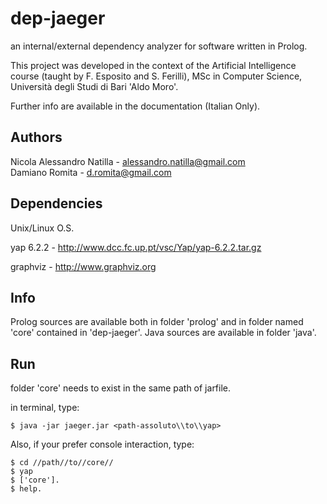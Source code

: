 dep-jaeger
=========

an internal/external dependency analyzer for software written in Prolog.

This project was developed in the context of the Artificial Intelligence course (taught by F. Esposito and S. Ferilli), MSc in Computer Science, Università degli Studi di Bari 'Aldo Moro'.

Further info are available in the documentation (Italian Only).

## Authors 


Nicola Alessandro Natilla - alessandro.natilla@gmail.com	
Damiano Romita - d.romita@gmail.com

## Dependencies

Unix/Linux O.S.

yap 6.2.2 - http://www.dcc.fc.up.pt/vsc/Yap/yap-6.2.2.tar.gz

graphviz - http://www.graphviz.org


## Info


Prolog sources are available both in folder 'prolog' and in folder named 'core' contained in 'dep-jaeger'. 
Java sources are available in folder 'java'.

## Run


folder 'core' needs to exist in the same path of jarfile.

in terminal, type:  

	$ java -jar jaeger.jar <path-assoluto\\to\\yap>

Also, if your prefer console interaction, type:
	
	$ cd //path//to//core//
	$ yap
	$ ['core'].
	$ help.
	
